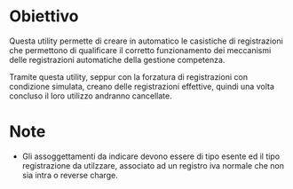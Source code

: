 # Obiettivo

Questa utility permette di creare in automatico le casistiche di registrazioni che permettono di qualificare il corretto funzionamento dei meccanismi delle registrazioni automatiche della gestione competenza.

Tramite questa utility, seppur con la forzatura di registrazioni con condizione simulata,
creano delle registrazioni effettive, quindi una volta concluso il loro utilizzo andranno
cancellate.

# Note
-  Gli assoggettamenti da indicare devono essere di tipo esente ed il tipo registrazione da utilzzare, associato ad un registro iva normale che non sia intra o reverse charge.

